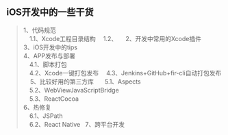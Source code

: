 ## iOS开发中的一些干货

> 1、代码规范  
> &emsp;1.1、Xcode工程目录结构 
> &emsp;1.2、     
> 2、开发中常用的Xcode插件  
> 3、iOS开发中的tips  
> 4、APP发布与部署  
> &emsp;4.1、脚本打包  
> &emsp;4.2、Xcode一键打包发布 
> &emsp;4.3、Jenkins+GitHub+fir-cli自动打包发布     
> 5、比较好用的第三方库   
> &emsp;5.1、Aspects  
> &emsp;5.2、WebViewJavaScriptBridge  
> &emsp;5.3、ReactCocoa  
6、热修复  
> &emsp;6.1、JSPath  
> &emsp;6.2、React Native   
> 7、跨平台开发  
